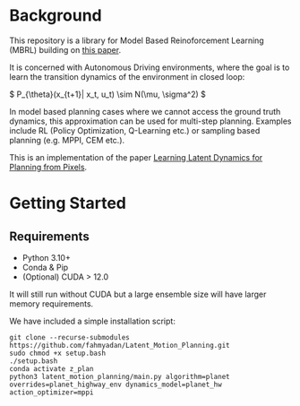 # Background

This repository is a library for Model Based Reinoforcement Learning (MBRL) building on [this paper](https://arxiv.org/abs/2104.10159). 

It is concerned with Autonomous Driving environments, where the goal is to learn the transition dynamics of the environment in closed loop: 

$
P_{\theta}(x_{t+1}| x_t, u_t) \sim N(\mu, \sigma^2)
$

In model based planning cases where we cannot access the ground truth dynamics, this approximation can be used for multi-step planning. Examples include RL (Policy Optimization, Q-Learning etc.) or sampling based planning (e.g. MPPI, CEM etc.).

This is an implementation of the paper [Learning Latent Dynamics for Planning from Pixels](https://proceedings.mlr.press/v97/hafner19a/hafner19a.pdf).

# Getting Started 
## Requirements
 - Python 3.10+ 
 - Conda & Pip 
 - (Optional) CUDA > 12.0 

It will still run without CUDA but a large ensemble size will have larger memory requirements. 

We have included a simple installation script:

```
git clone --recurse-submodules https://github.com/fahmyadan/Latent_Motion_Planning.git 
sudo chmod +x setup.bash 
./setup.bash
conda activate z_plan
python3 latent_motion_planning/main.py algorithm=planet overrides=planet_highway_env dynamics_model=planet_hw action_optimizer=mppi
```

